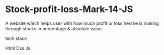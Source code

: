 # Stock-profit-loss-Mark-14-JS

A website which helps user with how much profit or loss he/she is making through stocks in percentage & absolute value.

tech stack

Html
Css
Js

















